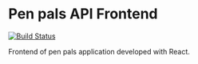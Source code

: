 # Pen pals API Frontend
[![Build Status](https://travis-ci.org/stephane-monnot/penpals-frontend.svg?branch=master)](https://travis-ci.org/stephane-monnot/penpals-frontend)

Frontend of pen pals application developed with React.